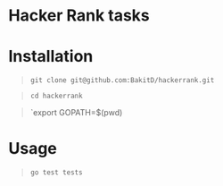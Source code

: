 # Hacker Rank tasks

# Installation

> `git clone git@github.com:BakitD/hackerrank.git`

> `cd hackerrank`

> `export GOPATH=$(pwd)

# Usage

> `go test tests`